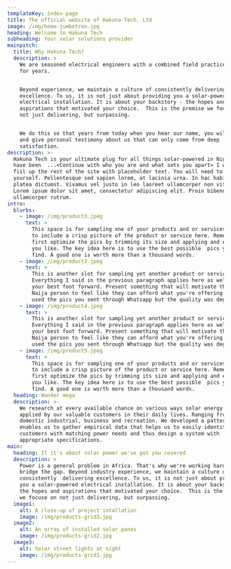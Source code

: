 ```yaml
---
templateKey: index-page
title: The official website of Hakuna Tech. Ltd
image: /img/home-jumbotron.jpg
heading: Welcome to Hakuna Tech
subheading: Your solar solutions provider
mainpitch:
  title: Why Hakuna Tech?
  description: >
    We are seasoned electrical engineers with a combined field practice record
    for years.


    Beyond experience, we maintain a culture of consistently delivering
    excellence. To us, it is not just about providing you a solar-powered
    electrical installation. It is about your backstory - the hopes and
    aspirations that motivated your choice.  This is the premise we focuse on
    not just delivering, but surpassing. 


    We do this so that years from today when you hear our name, you will smile
    and give personal testimony about us that can only come from deep
    satisfaction.
description: >-
  Hakuna Tech is your ultimate plug for all things solar-powered in Nigeria. We
  have been  ...<Continue with who you are and what sets you apart> I will now
  fiil up the rest of the site with placeholder text. You will need to change it
  yourself. Pellentesque sed sapien lorem, at lacinia urna. In hac habitasse
  platea dictumst. Vivamus vel justo in leo laoreet ullamcorper non vitae lorem.
  Lorem ipsum dolor sit amet, consectetur adipiscing elit. Proin bibendum
  ullamcorper rutrum.
intro:
  blurbs:
    - image: /img/product3.jpeg
      text: >
        This space is for sampling one of your products and or services. Be sure
        to include a crisp picture of the product or service here. Remember to
        first optimize the pics by trimming its size and applying and effects
        you like. The key idea here is to use the best possible  pics you can
        find. A good one is worth more than a thousand words.
    - image: /img/product2.jpeg
      text: >
        This is another slot for sampling yet another product or service.
        Everything I said in the previous paragraph applies here as well. Put
        your best foot forward. Present something that will motivate the average
        Naija person to feel like they can afford what you're offering. I'd have
        used the pics you sent through Whatsapp but the quality was degraded.
    - image: /img/product4.jpeg
      text: >
        This is another slot for sampling yet another product or service.
        Everything I said in the previous paragraph applies here as well. Put
        your best foot forward. Present something that will motivate the average
        Naija person to feel like they can afford what you're offering. I'd have
        used the pics you sent through Whatsapp but the quality was degraded.
    - image: /img/product5.jpeg
      text: >
        This space is for sampling one of your products and or services. Be sure
        to include a crisp picture of the product or service here. Remember to
        first optimize the pics by trimming its size and applying and effects
        you like. The key idea here is to use the best possible  pics you can
        find. A good one is worth more than a thousand words.
  heading: Wonder mega
  description: >-
    We research at every available chance on various ways solar energy can be
    applied by our valuable customers in their daily lives. Ranging from
    domestic industrial, business and recreation. We developed a pattern to
    enables us to gather empirical data that helps us to easily identity
    customers with matching power needs and thus design a system with
    appropriate specifications.
main:
  heading: If it's about solar power we've got you covered
  description: >
    Power is a general problem in Africa. That's why we're working hard to
    bridge the gap. Beyond industry experience, we maintain a culture of
    consistently  delivering excellence. To us, it is not just about providing
    you a solar-powered electrical installation. It is about your backstory -
    the hopes and aspirations that motivated your choice.  This is the premise
    we focuse on not just delivering, but surpassing. 
  image1:
    alt: A close-up of project intallation
    image: /img/products-grid3.jpg
  image2:
    alt: An array of installed solar panes
    image: /img/products-grid2.jpg
  image3:
    alt: Solar street lights at night
    image: /img/products-grid1.jpg
---
```


